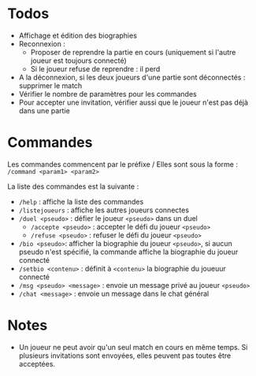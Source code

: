 
# Todos
- Affichage et édition des biographies
- Reconnexion :
    - Proposer de reprendre la partie en cours (uniquement si l'autre joueur est toujours connecté)
    - Si le joueur refuse de reprendre : il perd
- A la déconnexion, si les deux joueurs d'une partie sont déconnectés : supprimer le match
- Vérifier le nombre de paramètres pour les commandes
- Pour accepter une invitation, vérifier aussi que le joueur n'est pas déjà dans une partie

# Commandes
Les commandes commencent par le préfixe /
Elles sont sous la forme :
`/command <param1> <param2>`


La liste des commandes est la suivante :
- `/help` : affiche la liste des commandes
- `/listejoueurs` : affiche les autres joueurs connectes
- `/duel <pseudo>` : défier le joueur `<pseudo>` dans un duel
    - `/accepte <pseudo>` : accepter le défi du joueur `<pseudo>`
    - `/refuse <pseudo>` : refuser le défi du joueur `<pseudo>`
- `/bio <pseudo>`: afficher la biographie du joueur `<pseudo>`, si aucun pseudo n'est spécifié, la commande affiche la biographie du joueur connecté
- `/setbio <contenu>` : définit à `<contenu>` la biographie du joueuur connecté
- `/msg <pseudo> <message>` : envoie un message privé au joueur `<pseudo>` 
- `/chat <message>` : envoie un message dans le chat général

# Notes
- Un joueur ne peut avoir qu'un seul match en cours en même temps. Si plusieurs invitations sont envoyées, elles peuvent pas toutes être acceptées.